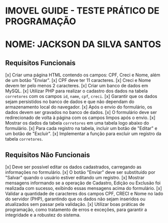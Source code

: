 # IMOVEL GUIDE - TESTE PRÁTICO DE PROGRAMAÇÃO

# NOME: JACKSON DA SILVA SANTOS

## Requisitos Funcionais

[x] Criar uma página HTML contendo os campos: CPF, Creci e Nome, além de um botão "Enviar".
[x] CPF deve ter 11 caracteres.
[x] Creci e Nome devem ter pelo menos 2 caracteres.
[x] Criar um banco de dados em MySQL.
[x] Utilizar PHP para realizar o cadastro dos dados na tabela `corretores` com os campos `id`, `name`, `cpf`, `creci`.
[x] Garantir que os dados sejam persistidos no banco de dados e que não dependam do armazenamento local do navegador.
[x] Após o envio do formulário, os dados devem ser gravados no banco de dados.
[x] O formulário deve ser redirecionado de volta à página com os campos limpos após o envio.
[x] Mostrar os dados da tabela `corretores` em uma tabela logo abaixo do formulário.
[x] Para cada registro na tabela, incluir um botão de "Editar" e um botão de "Excluir".
[x] Implementar a função para excluir um registro da tabela `corretores`.

## Requisitos Não Funcionais

[x] Deve ser possível editar os dados cadastrados, carregando as informações no formulário.
[x] O botão "Enviar" deve ser substituído por "Salvar" quando o usuário estiver editando um registro.
[x] Mostrar mensagens informando se a operação de Cadastro, Edição ou Exclusão foi realizada com sucesso, exibindo essas mensagens acima do formulário.
[x] Validar a quantidade de caracteres dos campos CPF, CRECI e Nome no lado do servidor (PHP), garantindo que os dados não sejam inseridos ou atualizados sem passar pela validação.
[x] Utilizar boas práticas de programação, como tratamento de erros e exceções, para garantir a integridade e a robustez do sistema.
